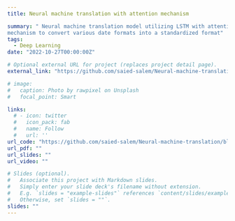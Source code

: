 ```yaml
---
title: Neural machine translation with attention mechanism

summary: " Neural machine translation model utilizing LSTM with attention
mechanism to convert various date formats into a standardized format"
tags:
  - Deep Learning
date: "2022-10-27T00:00:00Z"

# Optional external URL for project (replaces project detail page).
external_link: "https://github.com/saied-salem/Neural-machine-translation/blob/master/Neural_machine_translation_with_attention_v4a.ipynb"

# image:
#   caption: Photo by rawpixel on Unsplash
#   focal_point: Smart

links:
  # - icon: twitter
  #   icon_pack: fab
  #   name: Follow
  #   url: ''
url_code: "https://github.com/saied-salem/Neural-machine-translation/blob/master/Neural_machine_translation_with_attention_v4a.ipynb"
url_pdf: ""
url_slides: ""
url_video: ""

# Slides (optional).
#   Associate this project with Markdown slides.
#   Simply enter your slide deck's filename without extension.
#   E.g. `slides = "example-slides"` references `content/slides/example-slides.md`.
#   Otherwise, set `slides = ""`.
slides: ""
---
```


<!-- egrshelkgjeigjewijgeipogjepgjep -->
